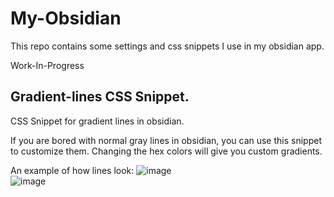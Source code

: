 # My-Obsidian

This repo contains some settings and css snippets I use in my obsidian app.

Work-In-Progress


## Gradient-lines CSS Snippet.
CSS Snippet for gradient lines in obsidian.

If you are bored with normal gray lines in obsidian, you can use this snippet to customize them.
Changing the hex colors will give you custom gradients.

An example of how lines look:
![image](https://github.com/bitcrafty/my-obsidian/assets/135437223/fa17b55e-446f-409c-bf8d-7884cfaa31c4)
<br>
![image](https://github.com/bitcrafty/my-obsidian/assets/135437223/e42af4e2-dd0a-4ec5-a8ce-756119900194)
